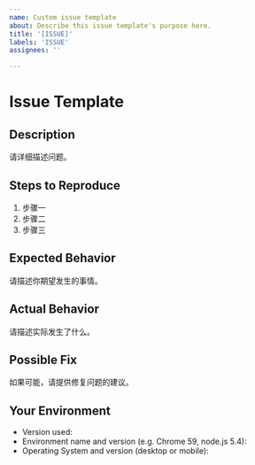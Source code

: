 ```yaml
---
name: Custom issue template
about: Describe this issue template's purpose here.
title: '[ISSUE]'
labels: 'ISSUE'
assignees: ''

---
```


# Issue Template

## Description

请详细描述问题。

## Steps to Reproduce

1. 步骤一
2. 步骤二
3. 步骤三

## Expected Behavior

请描述你期望发生的事情。

## Actual Behavior

请描述实际发生了什么。

## Possible Fix

如果可能，请提供修复问题的建议。

## Your Environment

- Version used:
- Environment name and version (e.g. Chrome 59, node.js 5.4):
- Operating System and version (desktop or mobile):
